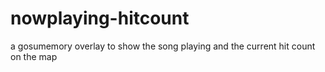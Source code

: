 # nowplaying-hitcount
a gosumemory overlay to show the song playing and the current hit count on the map
